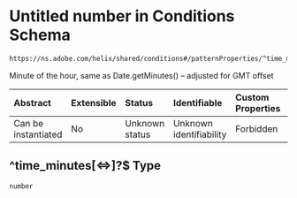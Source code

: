 # Untitled number in Conditions Schema

```txt
https://ns.adobe.com/helix/shared/conditions#/patternProperties/^time_minutes[<=>]?$
```

Minute of the hour, same as Date.getMinutes() – adjusted for GMT offset

| Abstract            | Extensible | Status         | Identifiable            | Custom Properties | Additional Properties | Access Restrictions | Defined In                                                               |
| :------------------ | :--------- | :------------- | :---------------------- | :---------------- | :-------------------- | :------------------ | :----------------------------------------------------------------------- |
| Can be instantiated | No         | Unknown status | Unknown identifiability | Forbidden         | Allowed               | none                | [conditions.schema.json*](conditions.schema.json "open original schema") |

## ^time_minutes\[<=>]?$ Type

`number`
